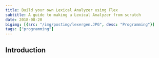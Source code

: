 ```yaml
---
title: Build your own Lexical Analyzer using Flex
subtitle: A guide to making a Lexical Analyzer from scratch
date: 2018-08-20
bigimg: [{src: "/img/postimg/lexergen.JPG", desc: "Programming"}]
tags: ["programming"]
---
```


## Introduction


